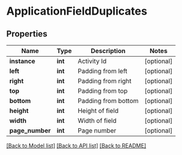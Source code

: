 # ApplicationFieldDuplicates

## Properties
Name | Type | Description | Notes
------------ | ------------- | ------------- | -------------
**instance** | **int** | Activity Id | [optional] 
**left** | **int** | Padding from left | [optional] 
**right** | **int** | Padding from right | [optional] 
**top** | **int** | Padding from top | [optional] 
**bottom** | **int** | Padding from bottom | [optional] 
**height** | **int** | Height of field | [optional] 
**width** | **int** | Width of field | [optional] 
**page_number** | **int** | Page number | [optional] 

[[Back to Model list]](../../README.md#documentation-for-models) [[Back to API list]](../../README.md#documentation-for-api-endpoints) [[Back to README]](../../README.md)

